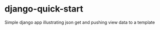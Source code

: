 django-quick-start
==================

Simple django app illustrating json get and pushing view data to a template

